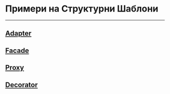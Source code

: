 # Примери на Структурни Шаблони

---

## [Adapter](./Adapter/)

## [Facade](./Facade/)

## [Proxy](./Proxy/)

## [Decorator](./Decorator/)
